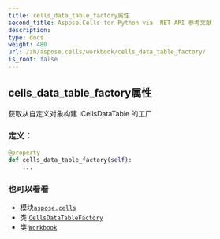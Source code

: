 ```yaml
---
title: cells_data_table_factory属性
second_title: Aspose.Cells for Python via .NET API 参考文献
description:
type: docs
weight: 480
url: /zh/aspose.cells/workbook/cells_data_table_factory/
is_root: false
---
```

## cells_data_table_factory属性

获取从自定义对象构建 ICellsDataTable 的工厂
### 定义：
```python
@property
def cells_data_table_factory(self):
    ...
```

### 也可以看看
* 模块[`aspose.cells`](../../)
* 类 [`CellsDataTableFactory`](/cells/python-net/zh/aspose.cells/cellsdatatablefactory)
* 类 [`Workbook`](/cells/python-net/zh/aspose.cells/workbook)
